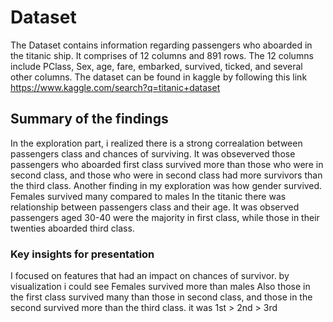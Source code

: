 # Dataset 
The Dataset contains information regarding passengers who aboarded in the titanic ship. It comprises of 12 columns and 891 rows.
The 12 columns include PClass, Sex, age, fare, embarked, survived, ticked, and several other columns. 
The dataset can be found in kaggle by following this link https://www.kaggle.com/search?q=titanic+dataset

## Summary of the findings
In the exploration part, i realized there is a strong correalation between passengers class and chances of surviving. It was obseverved those passengers who aboarded first class survived more than those who were in second class, and those who were in second class had more survivors than the third class.
Another finding in my exploration was how gender survived. Females survived many compared to males 
In the titanic there was relationship between passengers class and their age. It was observed passengers aged 30-40 were the majority in first class, while those in their twenties aboarded third class.
### Key insights for presentation 
I focused on features that had an impact on chances of survivor. by visualization i could see Females survived more than males
Also those in the first class survived many than those in second class, and those in the second survived more than the third class.
it was 1st > 2nd > 3rd
